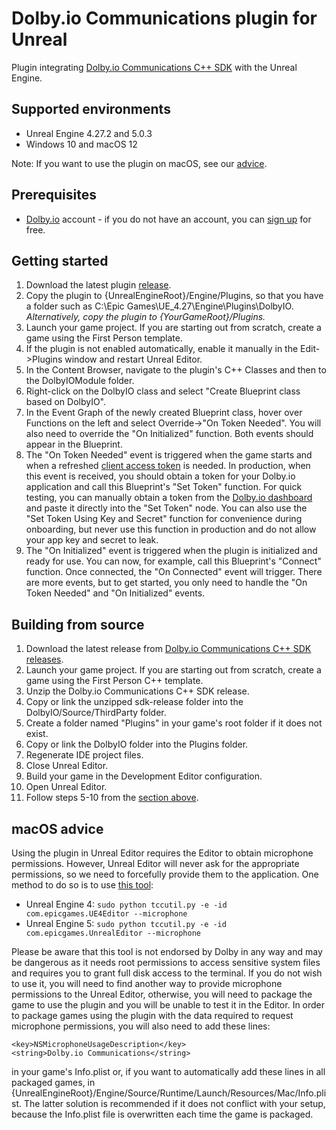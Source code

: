 # Dolby.io Communications plugin for Unreal
Plugin integrating [Dolby.io Communications C++ SDK](https://github.com/DolbyIO/comms-sdk-cpp) with the Unreal Engine.

## Supported environments
- Unreal Engine 4.27.2 and 5.0.3
- Windows 10 and macOS 12

Note: If you want to use the plugin on macOS, see our [advice](#macos).

## Prerequisites
- [Dolby.io](https://dolby.io) account - if you do not have an account, you can [sign up](https://dolby.io/signup) for free.

## <a name="getting_started"></a> Getting started
1. Download the latest plugin [release](https://github.com/DolbyIO/comms-sdk-unreal/releases).
2. Copy the plugin to {UnrealEngineRoot}/Engine/Plugins, so that you have a folder such as C:\Epic Games\UE_4.27\Engine\Plugins\DolbyIO.  
*Alternatively, copy the plugin to {YourGameRoot}/Plugins.*
3. Launch your game project. If you are starting out from scratch, create a game using the First Person template.
4. If the plugin is not enabled automatically, enable it manually in the Edit->Plugins window and restart Unreal Editor.
5. In the Content Browser, navigate to the plugin's C++ Classes and then to the DolbyIOModule folder.
6. Right-click on the DolbyIO class and select "Create Blueprint class based on DolbyIO".
7. In the Event Graph of the newly created Blueprint class, hover over Functions on the left and select Override->"On Token Needed". You will also need to override the "On Initialized" function. Both events should appear in the Blueprint.
8. The "On Token Needed" event is triggered when the game starts and when a refreshed [client access token](https://docs.dolby.io/communications-apis/docs/overview-developer-tools#client-access-token) is needed. In production, when this event is received, you should obtain a token for your Dolby.io application and call this Blueprint's "Set Token" function. For quick testing, you can manually obtain a token from the [Dolby.io dashboard](https://dashboard.dolby.io/) and paste it directly into the "Set Token" node. You can also use the "Set Token Using Key and Secret" function for convenience during onboarding, but never use this function in production and do not allow your app key and secret to leak.
9. The "On Initialized" event is triggered when the plugin is initialized and ready for use. You can now, for example, call this Blueprint's "Connect" function. Once connected, the "On Connected" event will trigger. There are more events, but to get started, you only need to handle the "On Token Needed" and "On Initialized" events.

## Building from source
1. Download the latest release from [Dolby.io Communications C++ SDK releases](https://github.com/DolbyIO/comms-sdk-cpp/releases).
2. Launch your game project. If you are starting out from scratch, create a game using the First Person C++ template.
3. Unzip the Dolby.io Communications C++ SDK release.
4. Copy or link the unzipped sdk-release folder into the DolbyIO/Source/ThirdParty folder.
5. Create a folder named "Plugins" in your game's root folder if it does not exist.
6. Copy or link the DolbyIO folder into the Plugins folder.
7. Regenerate IDE project files.
7. Close Unreal Editor.
8. Build your game in the Development Editor configuration.
9. Open Unreal Editor.
10. Follow steps 5-10 from the [section above](#getting_started).

## <a name="macos"></a> macOS advice
Using the plugin in Unreal Editor requires the Editor to obtain microphone permissions. However, Unreal Editor will never ask for the appropriate permissions, so we need to forcefully provide them to the application. One method to do so is to use [this tool](https://github.com/DocSystem/tccutil):  
- Unreal Engine 4: `sudo python tccutil.py -e -id com.epicgames.UE4Editor --microphone`  
- Unreal Engine 5: `sudo python tccutil.py -e -id com.epicgames.UnrealEditor --microphone`

Please be aware that this tool is not endorsed by Dolby in any way and may be dangerous as it needs root permissions to access sensitive system files and requires you to grant full disk access to the terminal. If you do not wish to use it, you will need to find another way to provide microphone permissions to the Unreal Editor, otherwise, you will need to package the game to use the plugin and you will be unable to test it in the Editor. In order to package games using the plugin with the data required to request microphone permissions, you will also need to add these lines:
```
<key>NSMicrophoneUsageDescription</key>
<string>Dolby.io Communications</string>
```
in your game's Info.plist or, if you want to automatically add these lines in all packaged games, in {UnrealEngineRoot}/Engine/Source/Runtime/Launch/Resources/Mac/Info.plist. The latter solution is recommended if it does not conflict with your setup, because the Info.plist file is overwritten each time the game is packaged.
